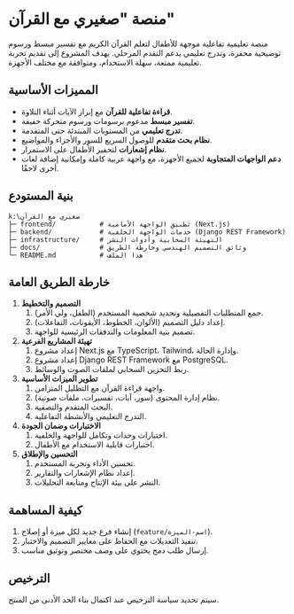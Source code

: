 # منصة "صغيري مع القرآن"

منصة تعليمية تفاعلية موجهة للأطفال لتعلم القرآن الكريم مع تفسير مبسط ورسوم توضيحية محفزة، وتدرج تعليمي يدعم التقدم المرحلي. يهدف المشروع إلى تقديم تجربة تعليمية ممتعة، سهلة الاستخدام، ومتوافقة مع مختلف الأجهزة.

## المميزات الأساسية

- **قراءة تفاعلية للقرآن** مع إبراز الآيات أثناء التلاوة.
- **تفسير مبسط** مدعوم برسومات ورسوم متحركة خفيفة.
- **تدرج تعليمي** من المستويات المبتدئة حتى المتقدمة.
- **نظام بحث متقدم** للوصول السريع للسور والأجزاء والمواضيع.
- **نظام إشعارات** لتحفيز الأطفال على الاستمرار.
- **دعم الواجهات المتجاوبة** لجميع الأجهزة، مع واجهة عربية كاملة وإمكانية إضافة لغات أخرى لاحقًا.

## بنية المستودع

```text
k:\صغيري مع القرآن
├─ frontend/           # تطبيق الواجهة الأمامية (Next.js)
├─ backend/            # خدمات الواجهة الخلفية (Django REST Framework)
├─ infrastructure/     # التهيئة السحابية وأدوات النشر
├─ docs/               # وثائق التصميم الهندسي وخارطة الطريق
└─ README.md           # هذا الملف
```

## خارطة الطريق العامة

1. **التصميم والتخطيط**
   1. جمع المتطلبات التفصيلية وتحديد شخصية المستخدم (الطفل، ولي الأمر).
   2. إعداد دليل التصميم (الألوان، الخطوط، الأيقونات، التفاعلات).
   3. تصميم بنية المعلومات والتدفقات الرئيسية للواجهة.
2. **تهيئة المشاريع الفرعية**
   1. إعداد مشروع Next.js مع TypeScript، Tailwind، وإدارة الحالة.
   2. إعداد مشروع Django REST Framework مع PostgreSQL.
   3. ربط التخزين السحابي لملفات الصوت والوسائط.
3. **تطوير الميزات الأساسية**
   1. واجهة قراءة القرآن مع التظليل المتزامن.
   2. نظام إدارة المحتوى (سور، آيات، تفسيرات، ملفات صوتية).
   3. البحث المتقدم والتصفية.
   4. التدرج التعليمي والأنشطة التفاعلية.
4. **الاختبارات وضمان الجودة**
   1. اختبارات وحدات وتكامل للواجهة والخلفية.
   2. اختبارات قابلية الاستخدام مع الأطفال.
5. **التحسين والإطلاق**
   1. تحسين الأداء وتجربة المستخدم.
   2. إعداد نظام الإشعارات والتقارير.
   3. النشر على بيئة الإنتاج ومتابعة التحليلات.

## كيفية المساهمة

1. إنشاء فرع جديد لكل ميزة أو إصلاح (`feature/اسم-الميزة`).
2. تنفيذ التعديلات مع الحفاظ على معايير التصميم والاختبار.
3. إرسال طلب دمج يحتوي على وصف مختصر وتوثيق مناسب.

## الترخيص

سيتم تحديد سياسة الترخيص عند اكتمال بناء الحد الأدنى من المنتج.